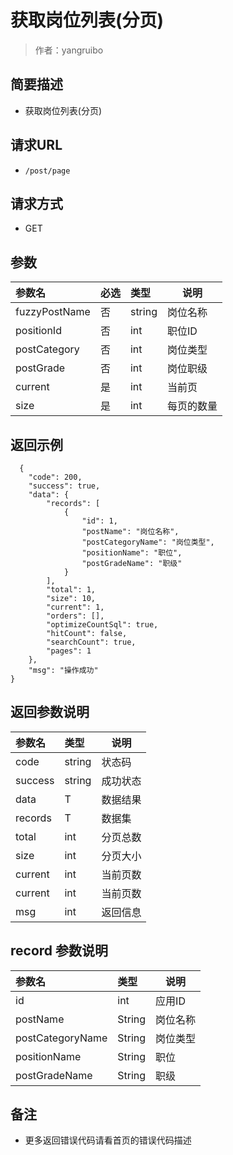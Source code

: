 # 获取岗位列表(分页)

> 作者：yangruibo

## 简要描述
- 获取岗位列表(分页)

## 请求URL
- ` /post/page `
  
## 请求方式
- GET

## 参数

|参数名|必选|类型|说明|
|:----    |:---|:----- |-----   |
|fuzzyPostName |否  |string | 岗位名称    |
|positionId |否  |int | 职位ID    |
|postCategory |否  |int | 岗位类型    |
|postGrade |否  |int | 岗位职级    |
|current |是  |int | 当前页    |
|size |是  |int | 每页的数量    |

## 返回示例

```
  {
    "code": 200,
    "success": true,
    "data": {
        "records": [
            {
                "id": 1,
                "postName": "岗位名称",
                "postCategoryName": "岗位类型",
                "positionName": "职位",
                "postGradeName": "职级"
            }
        ],
        "total": 1,
        "size": 10,
        "current": 1,
        "orders": [],
        "optimizeCountSql": true,
        "hitCount": false,
        "searchCount": true,
        "pages": 1
    },
    "msg": "操作成功"
}
```

## 返回参数说明

|参数名|类型|说明|
|:-----  |:-----|-----                           |
|code |string   |状态码   |
|success |string   |成功状态   |
|data |T   |数据结果   |
|records |T   |数据集   |
|total |int   |分页总数   |
|size |int   |分页大小   |
|current |int   |当前页数   |
|current |int   |当前页数   |
|msg |int   |返回信息   |

## record 参数说明

|参数名|类型|说明|
|:-----  |:-----|-----|
|id |int   |应用ID   |
|postName |String   |岗位名称   |
|postCategoryName |String   |岗位类型   |
|positionName |String   |职位   |
|postGradeName |String   |职级   |

## 备注

- 更多返回错误代码请看首页的错误代码描述
